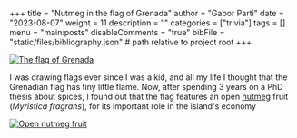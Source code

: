+++
title = "Nutmeg in the flag of Grenada"
author = "Gabor Parti"
date = "2023-08-07"
weight = 11
description = ""
categories = ["trivia"]
tags = []
menu = "main:posts"
disableComments = "true"
bibFile = "static/files/bibliography.json" # path relative to project root
+++

[![The flag of Grenada](/images/grenada.png)](https://en.wikipedia.org/wiki/Flag_of_Grenada)

I was drawing flags ever since I was a kid, and all my life I thought that the Grenadian flag has tiny little flame. Now, after spending 3 years on a PhD thesis about spices, I found out that the flag features an open [nutmeg](https://partigabor.github.io/spice/book/materials/nutmeg/) fruit (*Myristica fragrans*), for its important role in the island's economy

[![Open nutmeg fruit](/images/nutmeg.jpg)](https://commons.wikimedia.org/wiki/File:Nutmeg_01.jpg)

<!-- ***

# Bibliography

{{< bibliography cited >}} -->